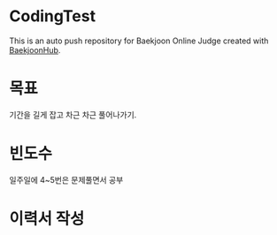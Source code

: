 # CodingTest
This is an auto push repository for Baekjoon Online Judge created with [BaekjoonHub](https://github.com/BaekjoonHub/BaekjoonHub).

# 목표
기간을 길게 잡고 차근 차근 풀어나가기.

# 빈도수
일주일에 4~5번은 문제풀면서 공부

# 이력서 작성
